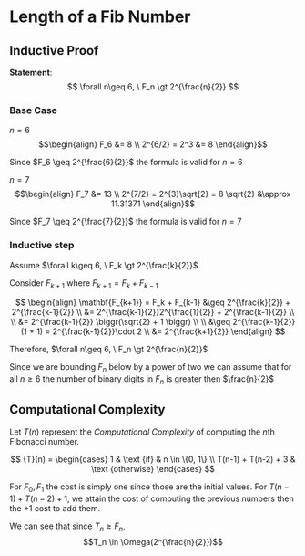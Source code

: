 # Length of a Fib Number
## Inductive Proof
**Statement**:
$$
\forall n\geq 6, \ F_n \gt 2^{\frac{n}{2}}
$$

### Base Case
$n = 6$ 
$$\begin{align}
F_6 &= 8 
\\
2^{6/2} = 2^3 &= 8
\end{align}$$

Since $F_6 \geq 2^{\frac{6}{2}}$ the formula is valid for $n=6$

$n = 7$ 
$$\begin{align}
F_7 &= 13 
\\
2^{7/2} = 2^{3}\sqrt{2} = 8 \sqrt{2} &\approx 11.31371
\end{align}$$

Since $F_7 \geq 2^{\frac{7}{2}}$ the formula is valid for $n=7$

### Inductive step
Assume $\forall k\geq 6, \ F_k \gt 2^{\frac{k}{2}}$

Consider $F_{k+1}$ where $F_{k+1} = F_k + F_{k-1}$

$$
\begin{align}
	\mathbf{F_{k+1}} = F_k + F_{k-1} &\geq 2^{\frac{k}{2}} + 2^{\frac{k-1}{2}}
	\\
	&= 2^{\frac{k-1}{2}}2^{\frac{1}{2}} + 2^{\frac{k-1}{2}}
	\\ \\
	&= 2^{\frac{k-1}{2}} \biggr(\sqrt{2} + 1  \biggr)
	\\ \\
	&\geq 2^{\frac{k-1}{2}} (1 + 1) = 2^{\frac{k-1}{2}}\cdot 2
	\\
	&= 2^{\frac{k+1}{2}}
\end{align}
$$

Therefore, $\forall n\geq 6, \ F_n \gt 2^{\frac{n}{2}}$

Since we are bounding $F_n$ below by a power of two we can assume that for all $n\geq6$ the number of binary digits in $F_n$ is greater then $\frac{n}{2}$

## Computational Complexity 
Let $T(n)$ represent the *Computational Complexity* of computing the $n$th Fibonacci number. 

$$
{T}(n) = 
\begin{cases}
	1 & \text {if}  & n \in \{0, 1\} 
	\\
	T(n-1) + T(n-2) + 3 & \text {otherwise}
\end{cases}
$$

For $F_0, F_1$ the cost is simply one since those are the initial values.
For $T(n-1) + T(n-2) + 1$, we attain the cost of computing the previous numbers then the $+1$ cost to add them.

We can see that since $T_n \geq F_n$, $$T_n \in \Omega(2^{\frac{n}{2}})$$